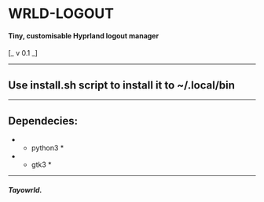 # WRLD-LOGOUT
#### Tiny, customisable Hyprland logout manager
[_ v 0.1 _]

------------------------------------------------------

## Use install.sh script to install it to ~/.local/bin

------------------------------------------------------

## Dependecies:

  - * python3 *
  - * gtk3 *

------------------------------------------------------

##### Tayowrld.
